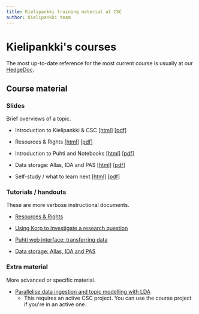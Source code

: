 ```yaml
---
title: Kielipankki training material at CSC
author: Kielipankki team
---
```


# Kielipankki's courses

The most up-to-date reference for the most current course is usually at our [HedgeDoc](https://siili.rahtiapp.fi/kielipankki-training).

## Course material

### Slides

Brief overviews of a topic.

* Introduction to Kielipankki & CSC [[html]](https://a3s.fi/Kielipankki-training/intro.html) [[pdf]](https://a3s.fi/Kielipankki-training/intro.pdf)

* Resources & Rights [[html]](https://a3s.fi/Kielipankki-training/rights_and_licenses.html) [[pdf]](https://a3s.fi/Kielipankki-training/rights_and_licenses.pdf)

* Introduction to Puhti and Notebooks [[html]](https://a3s.fi/Kielipankki-training/puhti_jupyter_intro.html) [[pdf]](https://a3s.fi/Kielipankki-training/puhti_jupyter_intro.pdf)

* Data storage: Allas, IDA and PAS [[html]](https://a3s.fi/Kielipankki-training/data_after_processing.html) [[pdf]](https://a3s.fi/Kielipankki-training/data_after_processing.pdf)

* Self-study / what to learn next [[html]](https://a3s.fi/Kielipankki-training/self_study.html) [[pdf]](https://a3s.fi/Kielipankki-training/self_study.pdf)

### Tutorials / handouts

These are more verbose instructional documents.

* [Resources & Rights](https://csc-training.github.io/Kielipankki/tutorials/rights_and_licenses_handout)

* [Using Korp to investigate a research question](https://csc-training.github.io/Kielipankki/tutorials/korp_script)

* [Puhti web interface: transferring data](https://csc-training.github.io/Kielipankki/tutorials/fetch_data_into_puhti)

* [Data storage: Allas, IDA and PAS](https://csc-training.github.io/Kielipankki/tutorials/data_after_processing_handout)

### Extra material

More advanced or specific material.

* [Parallelise data ingestion and topic modelling with LDA](https://csc-training.github.io/Kielipankki/tutorials/lda)
    * This requires an active CSC project. You can use the course project if you're in an active one.
